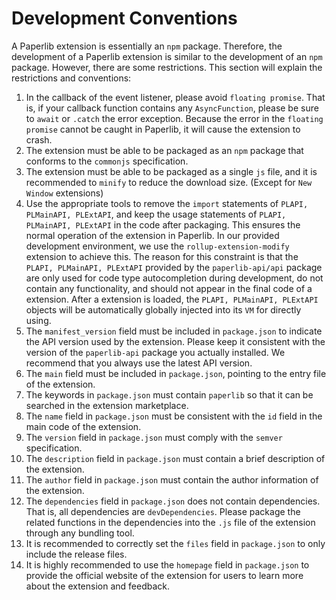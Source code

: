 # Development Conventions

A Paperlib extension is essentially an `npm` package. Therefore, the development of a Paperlib extension is similar to the development of an `npm` package. However, there are some restrictions. This section will explain the restrictions and conventions:

1. In the callback of the event listener, please avoid `floating promise`. That is, if your callback function contains any `AsyncFunction`, please be sure to `await` or `.catch` the error exception. Because the error in the `floating promise` cannot be caught in Paperlib, it will cause the extension to crash.
2. The extension must be able to be packaged as an `npm` package that conforms to the `commonjs` specification.
3. The extension must be able to be packaged as a single `js` file, and it is recommended to `minify` to reduce the download size. (Except for `New Window` extensions)
4. Use the appropriate tools to remove the `import` statements of `PLAPI, PLMainAPI, PLExtAPI`, and keep the usage statements of `PLAPI, PLMainAPI, PLExtAPI` in the code after packaging. This ensures the normal operation of the extension in Paperlib. In our provided development environment, we use the `rollup-extension-modify` extension to achieve this. The reason for this constraint is that the `PLAPI, PLMainAPI, PLExtAPI` provided by the `paperlib-api/api` package are only used for code type autocompletion during development, do not contain any functionality, and should not appear in the final code of a extension. After a extension is loaded, the `PLAPI, PLMainAPI, PLExtAPI` objects will be automatically globally injected into its `VM` for directly using.
5. The `manifest_version` field must be included in `package.json` to indicate the API version used by the extension. Please keep it consistent with the version of the `paperlib-api` package you actually installed. We recommend that you always use the latest API version.
6. The `main` field must be included in `package.json`, pointing to the entry file of the extension.
7. The keywords in `package.json` must contain `paperlib` so that it can be searched in the extension marketplace.
8. The `name` field in `package.json` must be consistent with the `id` field in the main code of the extension.
9. The `version` field in `package.json` must comply with the `semver` specification.
10. The `description` field in `package.json` must contain a brief description of the extension.
11. The `author` field in `package.json` must contain the author information of the extension.
12. The `dependencies` field in `package.json` does not contain dependencies. That is, all dependencies are `devDependencies`. Please package the related functions in the dependencies into the `.js` file of the extension through any bundling tool.
13. It is recommended to correctly set the `files` field in `package.json` to only include the release files.
14. It is highly recommended to use the `homepage` field in `package.json` to provide the official website of the extension for users to learn more about the extension and feedback.
